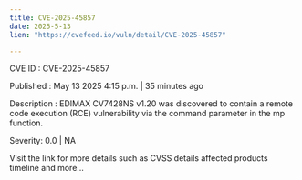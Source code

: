 ```yaml
---
title: CVE-2025-45857
date: 2025-5-13
lien: "https://cvefeed.io/vuln/detail/CVE-2025-45857"

---
```


CVE ID : CVE-2025-45857

Published :  May 13
2025
4:15 p.m. | 35 minutes ago

Description : EDIMAX CV7428NS v1.20 was discovered to contain a remote code execution (RCE) vulnerability via the command parameter in the mp function.

Severity: 0.0 | NA

Visit the link for more details
such as CVSS details
affected products
timeline
and more...
